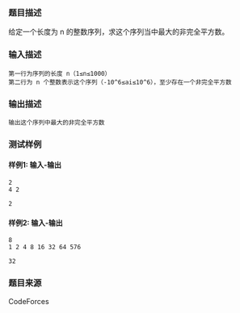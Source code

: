 ### 题目描述

给定一个长度为 n 的整数序列，求这个序列当中最大的非完全平方数。

### 输入描述

```
第一行为序列的长度 n（1≤n≤1000）
第二行为 n 个整数表示这个序列（-10^6≤ai≤10^6），至少存在一个非完全平方数
```

### 输出描述

```
输出这个序列中最大的非完全平方数
```

### 测试样例

#### 样例1: 输入-输出

```
2
4 2
```

```
2
```

#### 样例2: 输入-输出

```
8
1 2 4 8 16 32 64 576
```

```
32
```

### 题目来源

CodeForces

